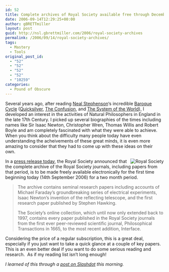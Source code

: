 ```yaml
---
id: 52
title: Complete archives of Royal Society available free through December
date: 2006-09-14T12:29:25+00:00
author: gBRETTmiller
layout: post
guid: http://nsl.gbrettmiller.com/2006/royal-society-archives
permalink: /2006/09/14/royal-society-archives/
tags:
  - Mastery
  - Tools
original_post_id:
  - "52"
  - "52"
  - "52"
  - "52"
  - "10259"
categories:
  - Pound of Obscure
---
```

Several years ago, after reading [Neal Stephenson](http://www.nealstephenson.com "Neal Stephenson")&#8216;s incredible [Baroque Cycle](http://en.wikipedia.org/wiki/Baroque_Cycle "The Baroque Cycle - wikipedia") ([Quicksilver](http://astore.amazon.com/gbrettmiller-20/detail/0380977427/103-1330264-8183869 "Quicksilver (Brett Miller's aStore)"), [The Confusion](http://astore.amazon.com/gbrettmiller-20/detail/0060523867/103-1330264-8183869 "The Confusion (Brett Miller's aStore)"), and [The System of the World](http://astore.amazon.com/gbrettmiller-20/detail/0060523875/103-1330264-8183869 "The System of the World (Brett Miller's aStore)")), I developed an interest in the activities of Natural Philosophers in England in the late 17th Century. I picked up several biographies of the times including names like Sir Isaac Newton, Christopher Wren, Thomas Willis and Robert Boyle and am completely fascinated with what they were able to achieve. When you think about the difficulty many people today have even understanding the acheivements of these great minds, it is even more amazing to consider that they had to come up with these ideas on their own.

<img align="right" alt="Royal Society" title="Royal Society" src="https://i1.wp.com/www.royalsoc.ac.uk/images/homepage/masthead.gif?w=640" data-recalc-dims="1" /> In a [press release today](http://www.royalsoc.ac.uk/news.asp?id=5165 "Over 340 years of landmark science available for first time"), the Royal Society announced that the complete archive of the Royal Society journals, including papers from that period, is to be made freely available electronically for the first time beginning today (14th September 2006) for a two month period.

<blockquote title="Royal Society - Over 340 years of landmark science available for first time" cite="http://www.royalsoc.ac.uk/news.asp?id=5165">
  <p>
    The archive contains seminal research papers including accounts of Michael Faraday&#8217;s groundbreaking series of electrical experiments, Isaac Newton&#8217;s invention of the reflecting telescope, and the first research paper published by Stephen Hawking.
  </p>
  
  <p>
    The Society&#8217;s online collection, which until now only extended back to 1997, contains every paper published in the Royal Society journals from the first ever peer-reviewed scientific journal, Philosophical Transactions in 1665, to the most recent addition, Interface.
  </p>
</blockquote>

Considering the price of a regular subscription, this is a great deal, especially if you just want to take a quick glance at a couple of key papers. This is an even better deal if you want to do some serious reading and research.  As if my reading list isn&#8217;t long enough!

_I learned of this through a [post on Slashdot](http://science.slashdot.org/science/06/09/14/1340223.shtml "Slashdot | Royal Society Opnes Free Online Archive") this morning._